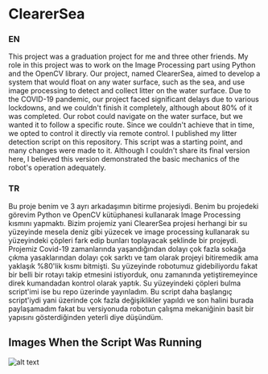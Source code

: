 # ClearerSea
### EN
This project was a graduation project for me and three other friends. My role in this project was to work on the Image Processing part using Python and the OpenCV library. Our project, named ClearerSea, aimed to develop a system that would float on any water surface, such as the sea, and use image processing to detect and collect litter on the water surface. Due to the COVID-19 pandemic, our project faced significant delays due to various lockdowns, and we couldn't finish it completely, although about 80% of it was completed. Our robot could navigate on the water surface, but we wanted it to follow a specific route. Since we couldn't achieve that in time, we opted to control it directly via remote control. I published my litter detection script on this repository. This script was a starting point, and many changes were made to it. Although I couldn't share its final version here, I believed this version demonstrated the basic mechanics of the robot's operation adequately.

### TR
Bu proje benim ve 3 ayrı arkadaşımın bitirme projesiydi. Benim bu projedeki görevim Python ve OpenCV kütüphanesi kullanarak Image Processing kısmını yapmaktı. Bizim projemiz yani ClearerSea projesi herhangi bir su yüzeyinde mesela deniz gibi yüzecek ve image processing kullanarak su yüzeyindeki çöpleri fark edip bunları toplayacak şeklinde bir projeydi. Projemiz Covid-19 zamanlarında yaşandığından dolayı çok fazla sokağa çıkma yasaklarından dolayı çok sarktı ve tam olarak projeyi bitiremedik ama yaklaşık %80'lik kısmı bitmişti. Su yüzeyinde robotumuz gidebiliyordu fakat bir belli bir rotayı takip etmesini istiyorduk, onu zamanında yetiştiremeyince direk kumandadan kontrol olarak yaptık. Su yüzeyindeki çöpleri bulma script'imi ise bu repo üzerinde yayınladım. Bu script daha başlangıç script'iydi yani üzerinde çok fazla değişiklikler yapıldı ve son halini burada paylaşamadım fakat bu versiyonuda robotun çalışma mekaniğinin basit bir yapısını gösterdiğinden yeterli diye düşündüm.

## Images When the Script Was Running

![alt text](https://github.com/merteren97/ClearerSea/blob/img/1.png?raw=true)
